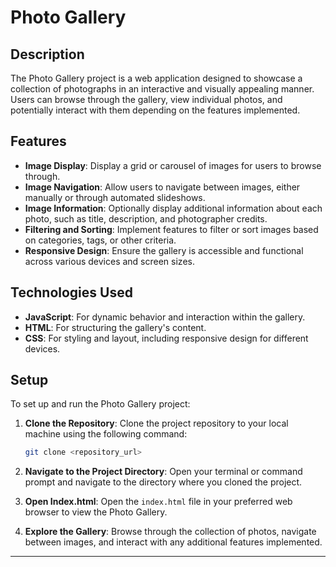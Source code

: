 

# Photo Gallery

## Description

The Photo Gallery project is a web application designed to showcase a collection of photographs in an interactive and visually appealing manner. Users can browse through the gallery, view individual photos, and potentially interact with them depending on the features implemented.

## Features

- **Image Display**: Display a grid or carousel of images for users to browse through.
- **Image Navigation**: Allow users to navigate between images, either manually or through automated slideshows.
- **Image Information**: Optionally display additional information about each photo, such as title, description, and photographer credits.
- **Filtering and Sorting**: Implement features to filter or sort images based on categories, tags, or other criteria.
- **Responsive Design**: Ensure the gallery is accessible and functional across various devices and screen sizes.

## Technologies Used

- **JavaScript**: For dynamic behavior and interaction within the gallery.
- **HTML**: For structuring the gallery's content.
- **CSS**: For styling and layout, including responsive design for different devices.

## Setup

To set up and run the Photo Gallery project:

1. **Clone the Repository**: Clone the project repository to your local machine using the following command:

   ```bash
   git clone <repository_url>
   ```

2. **Navigate to the Project Directory**: Open your terminal or command prompt and navigate to the directory where you cloned the project.

3. **Open Index.html**: Open the `index.html` file in your preferred web browser to view the Photo Gallery.

4. **Explore the Gallery**: Browse through the collection of photos, navigate between images, and interact with any additional features implemented.

---